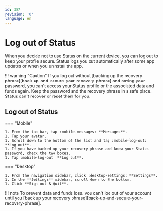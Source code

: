 ```yaml
---
id: 387
revision: '0'
language: en
---
```


# Log out of Status

When you decide not to use Status on the current device, you can log out to keep your profile secure. Status logs you out automatically after some app updates or when you uninstall the app.

!!! warning "Caution"
If you log out without [backing up the recovery phrase][back-up-and-secure-your-recovery-phrase] and saving your password, you can't access your Status profile or the associated data and funds again. Keep the password and the recovery phrase in a safe place. Status can't recover or reset them for you.

## Log out of Status

=== "Mobile"

    1. From the tab bar, tap :mobile-messages: **Messages**.
    1. Tap your avatar.
    1. Scroll down to the bottom of the list and tap :mobile-log-out: **Log out**.
    1. If you have backed up your recovery phrase and know your Status password, check the two boxes.
    1. Tap :mobile-log-out: **Log out**.

=== "Desktop"

    1. From the navigation sidebar, click :desktop-settings: **Settings**.
    1. In the **Settings** sidebar, scroll down to the bottom.
    1. Click **Sign out & Quit**.

!!! note
To prevent data and funds loss, you can't log out of your account until you [back up your recovery phrase][back-up-and-secure-your-recovery-phrase].
